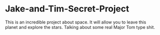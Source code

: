 # Jake-and-Tim-Secret-Project
This is an incredible project about space. It will allow you to leave this planet and explore the stars.
Talking about some real Major Tom type shit.